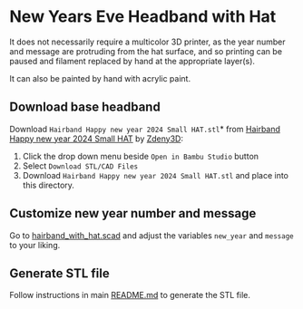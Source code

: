# New Years Eve Headband with Hat

It does not necessarily require a multicolor 3D printer, as the
year number and message are protruding from the hat surface,
and so printing can be paused and filament replaced by hand at
the appropriate layer(s).

It can also be painted by hand with acrylic paint.

## Download base headband
Download `Hairband Happy new year 2024 Small HAT.stl`* from
[Hairband Happy new year 2024 Small HAT](https://makerworld.com/en/models/106889#profileId-131964)
by [Zdeny3D](https://makerworld.com/en/@Zdeny3D):

1. Click the drop down menu beside `Open in Bambu Studio` button
2. Select `Download STL/CAD Files`
3. Download `Hairband Happy new year 2024 Small HAT.stl` and place into this directory.

## Customize new year number and message
Go to [hairband_with_hat.scad](hairband_with_hat.scad) and adjust the variables 
`new_year` and `message` to your liking.

## Generate STL file
Follow instructions in main [README.md](../../README.md) to generate the STL file.
